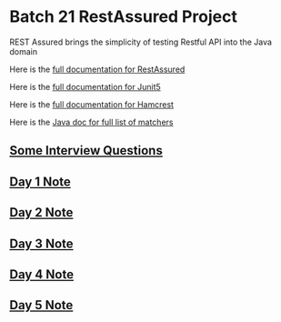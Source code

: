 # Batch 21 RestAssured Project

REST Assured brings the simplicity of testing Restful API into the Java domain

Here is the [full documentation for RestAssured](https://github.com/rest-assured/rest-assured/wiki/Usage) 

Here is the [full documentation for Junit5](https://junit.org/junit5/docs/current/user-guide/)

Here is the [full documentation for Hamcrest](http://hamcrest.org/JavaHamcrest/tutorial)

Here is the [Java doc for full list of matchers](http://hamcrest.org/JavaHamcrest/javadoc/2.2/org/hamcrest/Matchers.html#is-org.hamcrest.Matcher)

## [Some Interview Questions](./Questions.md)

## [Day 1 Note](src/test/java/day1/README.md)

## [Day 2 Note](src/test/java/day2/README.md)

## [Day 3 Note](src/test/java/day3/README.md)

## [Day 4 Note](src/test/java/day4/README.md)

## [Day 5 Note](src/test/java/day5/README.md)



